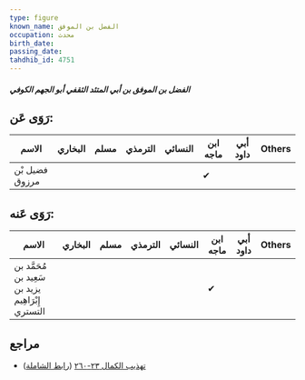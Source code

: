 ```yaml
---
type: figure
known_name: الفضل بن الموفق
occupation: محدث
birth_date:
passing_date:
tahdhib_id: 4751
---
```

##### الفضل بن الموفق بن أبي المتئد الثقفي أبو الجهم الكوفي

## رَوَى عَن:
| الاسم          | البخاري | مسلم | الترمذي | النسائي | ابن ماجه | أبي داود | Others |
| -------------- | ------- | ---- | ------- | ------- | -------- | -------- | ------ |
| فضيل بْن مرزوق |         |      |         |         | ✔        |          |        |
## رَوَى عَنه:
| الاسم                                             | البخاري | مسلم | الترمذي | النسائي | ابن ماجه | أبي داود | Others |
| ------------------------------------------------- | ------- | ---- | ------- | ------- | -------- | -------- | ------ |
| مُحَمَّد بن سَعِيد بن يزيد بن إِبْرَاهِيم التستري |         |      |         |         | ✔        |          |        |
## مراجع
- [تهذيب الكمال ٢٣-٢٦٠](obsidian://open?vault=Tahdhib-al-Kamal&file=Figures/٤٧٥١-الفضل%20بن%20الموفق%20بن%20أبي%20المتئد%20الثقفي%20أبو%20الجهم%20الكوفي) ([رابط الشاملة](https://shamela.ws/book/3722/12147))